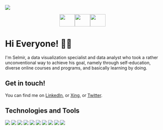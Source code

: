 <a href="http://linkedin.com/in/selmirkalender" title="Selmir Kalender"><img src="https://i.postimg.cc/rmD3TgHk/Linked-In-Banner.png"></a>


<p align="center">
<a href="http://linkedin.com/in/selmirkalender" title="LinkedIn"><img src="https://cdn4.iconfinder.com/data/icons/social-messaging-ui-color-shapes-2-free/128/social-linkedin-circle-512.png" width="50" height="40" border="0"></a><a href="https://www.xing.com/profile/Selmir_Kalender/portfolio" title="Xing"><img src="https://www.schwagedruck.de/wp-content/uploads/2018/10/if_xing_291712-1.png" width="50" height="40" border="0"></a><a href="https://twitter.com/SelKal5" title="Twitter"><img src="https://pnggrid.com/wp-content/uploads/2021/07/Twitter-Logo-Circle.png" width="50" height="40" border="0"></a></p>
  
<h1> Hi Everyone! 🙋‍♂️ </h1>

I'm Selmir, a data visualization specialist and data analyst who took a rather unconventional way to achieve his goal, namely through self-education, diverse online courses and programs, and basically learning by doing.

  
<h2> Get in touch! </h2>  

You can find me on [LinkedIn](http://linkedin.com/in/selmirkalender), or [Xing](https://www.xing.com/profile/Selmir_Kalender/portfolio), or [Twitter](https://twitter.com/SelKal5).  
 
  
<h2> Technologies and Tools </h2>

![](https://img.shields.io/badge/OS-Windows-informational?style=plastic&logo=WINDOWS&logoColor=white&color=informational) ![](https://img.shields.io/badge/Tool-Tableau-9cf?style=plastic&logo=TABLEAU&logoColor=white&color=9cf) ![](https://img.shields.io/badge/Tool-PowerBI-informational?style=plastic&logo=power-bi&logoColor=white&color=yellow) ![](https://img.shields.io/badge/Language-MySQL-blueviolet?style=plastic&logo=mysql&logoColor=white&color=blueviolet) ![](https://img.shields.io/badge/Language-PostgreSQL-blueviolet?style=plastic&logo=postgresql&logoColor=white&color=blue) ![](https://img.shields.io/badge/Language-HTML-informational?style=plastic&logo=HTML&logoColor=white&color=yellowgreen) ![](https://img.shields.io/badge/Tool-MSExcel-informational?style=plastic&logo=WINDOWS&logoColor=white&color=blue) ![](https://img.shields.io/badge/Language-Python-informational?style=plastic&logo=PYTHON&logoColor=white&color=yellow) ![](https://img.shields.io/badge/Tool-Jupyter-informational?style=plastic&logo=CODE&logoColor=white&color=orange) ![](https://img.shields.io/badge/Tool-PowerPoint-informational?style=plastic&logo=WINDOWS&logoColor=white&color=red)
